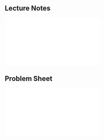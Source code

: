 ## Lecture Notes

<object data="GE2023Lecture3.pdf" type="application/pdf" width="110%" height="1500">
    <embed src="GE2023Lecture3.pdf" type="application/pdf" />
</object>

## Problem Sheet

<object data="sheet2.pdf" type="application/pdf" width="100%" height="1500">
    <embed src="sheet2.pdf" type="application/pdf" />
</object>